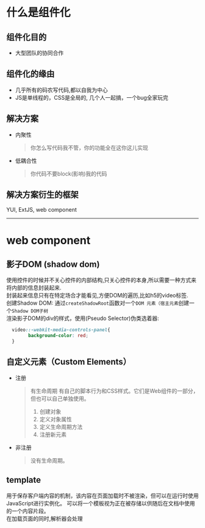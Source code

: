 # 什么是组件化
## 组件化目的
* 大型团队的协同合作
## 组件化的缘由
* 几乎所有的码农写代码,都以自我为中心
* JS是单线程的，CSS是全局的, 几个人一起搞，一个bug全家玩完
## 解决方案
* 内聚性
  > 你怎么写代码我不管，你的功能全在这你这儿实现
* 低耦合性
  > 你代码不要block(影响)我的代码

## 解决方案衍生的框架
YUI, ExtJS, web component
_____________________________________________________________
# web component
## 影子DOM (shadow dom)   
  使用控件的时候并不关心控件的内部结构,只关心控件的本身,所以需要一种方式来将内部的信息封装起来.    
  封装起来信息只有在特定场合才能看见,方便DOM的遍历,比如h5的video标签.    
  创建Shadow DOM: 通过`createShadowRoot`函数对一个`DOM 元素（宿主元素`创建一个`Shadow DOM子树`    
  渲染影子DOM的div的样式，使用(Pseudo Selector)伪类选着器:
```css
  video::-webkit-media-controls-panel{    
        background-color: red;    
  }
```
## 自定义元素（Custom Elements）   
* 注册
  > 有生命周期 有自己的脚本行为和CSS样式。它们是Web组件的一部分，但也可以自己单独使用。    
  >  1. 创建对象   
  >  2. 定义对象属性   
  >  3. 定义生命周期方法   
  >  4. 注册新元素    
* 非注册
  > 没有生命周期。   
## template
用于保存客户端内容的机制，该内容在页面加载时不被渲染，但可以在运行时使用JavaScript进行实例化。
可以将一个模板视为正在被存储以供随后在文档中使用的一个内容片段。    
在加载页面的同时,解析器会处理 <template>元素的内容，但只是确保这些内容是有效的; 元素的内容不会被渲染。    
创建一个template的 html 标签，通过 javascript 获取节点的模板内容   
    
　　模板默认不显示，需要激活模板，通过以下两种方法来激活节点    
　　1. 克隆节点:
```javaScript
　　var templateContent  = template.content;
　　var activeNode = templateContent.cloneNode(true);
　　document.body.appendChild(activeNode);
```
　　2. 导入节点
```javaScript
　　var templateContent  = template.content;
　　var activeNode = document.importNode(templateContent,true);
　　document.body.appendChild(activeNode);
```
## import
Html Import 可以将外部的 HTML 文档嵌入到当前文档中，提供很好的资源共享        
带有import属性的link 支持两个事件      
onload：文件成功引入页面会触发      
onerror： 文件加载失败会触发      
## 例
```javaScript
　　<link rel="import" href="banner.html">
　　<link rel="import" href="phones.html">
　　<link rel="import" href="list.html">
　　<template name="t-listBox">
    　　<t-banner></t-banner>
    　　<t-phone></t-phone>
    　　<t-list></t-list>
　　</template>
```

